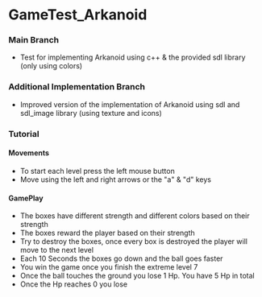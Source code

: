 # GameTest_Arkanoid
### Main Branch
- Test for implementing Arkanoid using c++ & the provided sdl library (only using colors)
### Additional Implementation Branch
- Improved version of the implementation of Arkanoid using sdl and sdl_image library (using texture and icons)
### Tutorial
#### Movements
- To start each level press the left mouse button
- Move using the left and right arrows or the "a" & "d" keys
#### GamePlay
- The boxes have different strength and different colors based on their strength
- The boxes reward the player based on their strength
- Try to destroy the boxes, once every box is destroyed the player will move to the next level
- Each 10 Seconds the boxes go down and the ball goes faster
- You win the game once you finish the extreme level 7
- Once the ball touches the ground you lose 1 Hp. You have 5 Hp in total
- Once the Hp reaches 0 you lose

